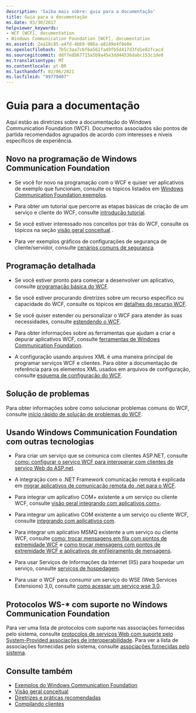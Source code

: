 ```yaml
---
description: 'Saiba mais sobre: guia para a documentação'
title: Guia para a documentação
ms.date: 03/30/2017
helpviewer_keywords:
- WCF [WCF], documentation
- Windows Communication Foundation [WCF], documentation
ms.assetid: 2aa18c85-a4fd-4bb9-986a-a8249e4f8e0e
ms.openlocfilehash: 7b5c3aa7c6f6a561fa49fb5d417d3fd1e82fcacd
ms.sourcegitcommit: ddf7edb67715a5b9a45e3dd44536dabc153c1de0
ms.translationtype: MT
ms.contentlocale: pt-BR
ms.lasthandoff: 02/06/2021
ms.locfileid: "99779407"
---
```

# <a name="guide-to-the-documentation"></a>Guia para a documentação

Aqui estão as diretrizes sobre a documentação do Windows Communication Foundation (WCF). Documentos associados são pontos de partida recomendados agrupados de acordo com interesses e níveis específicos de experiência.  
  
## <a name="new-to-windows-communication-foundation-programming"></a>Novo na programação de Windows Communication Foundation  
  
- Se você for novo na programação com o WCF e quiser ver aplicativos de exemplo que funcionam, consulte os tópicos listados em [Windows Communication Foundation exemplos](./samples/index.md).  
  
- Para obter um tutorial que percorre as etapas básicas de criação de um serviço e cliente do WCF, consulte [introdução tutorial](getting-started-tutorial.md).  
  
- Se você estiver interessado nos conceitos por trás do WCF, consulte os tópicos na seção [visão geral conceitual](conceptual-overview.md) .  
  
- Para ver exemplos gráficos de configurações de segurança de cliente/servidor, consulte [cenários comuns de segurança](./feature-details/common-security-scenarios.md).  
  
## <a name="programming-in-depth"></a>Programação detalhada  
  
- Se você estiver pronto para começar a desenvolver um aplicativo, consulte [programação básica do WCF](basic-wcf-programming.md).  
  
- Se você estiver procurando diretrizes sobre um recurso específico ou capacidade do WCF, consulte os tópicos em [detalhes do recurso WCF](./feature-details/index.md).  
  
- Se você quiser estender ou personalizar o WCF para atender às suas necessidades, consulte [estendendo o WCF](./extending/index.md).  
  
- Para obter informações sobre as ferramentas que ajudam a criar e depurar aplicativos WCF, consulte [ferramentas de Windows Communication Foundation](tools.md).  
  
- A configuração usando arquivos XML é uma maneira principal de programar serviços WCF e clientes. Para obter a documentação de referência para os elementos XML usados em arquivos de configuração, consulte [esquema de configuração do WCF](../configure-apps/file-schema/wcf/index.md).  
  
## <a name="troubleshooting"></a>Solução de problemas  

 Para obter informações sobre como solucionar problemas comuns do WCF, consulte [início rápido de solução de problemas do WCF](wcf-troubleshooting-quickstart.md).  
  
## <a name="using-windows-communication-foundation-with-other-technologies"></a>Usando Windows Communication Foundation com outras tecnologias  
  
- Para criar um serviço que se comunica com clientes ASP.NET, consulte [como: configurar o serviço WCF para interoperar com clientes de serviço Web do ASP.net](./feature-details/config-wcf-service-with-aspnet-web-service.md).  
  
- A integração com o .NET Framework comunicação remota é explicada em [migrar aplicativos de comunicação remota do .net para o WCF](./feature-details/migrating-net-remoting-applications-to-wcf.md).  
  
- Para integrar um aplicativo COM+ existente a um serviço ou cliente WCF, consulte [visão geral integrando com aplicativos com+](./feature-details/integrating-with-com-plus-applications-overview.md).  
  
- Para integrar um aplicativo COM existente a um serviço ou cliente WCF, consulte [integrando com aplicativos com](./feature-details/integrating-with-com-applications.md).  
  
- Para integrar um aplicativo MSMQ existente a um serviço ou cliente WCF, consulte [como: trocar mensagens em fila com pontos de extremidade WCF](./feature-details/how-to-exchange-queued-messages-with-wcf-endpoints.md) e [como trocar mensagens com pontos de extremidade WCF e aplicativos de enfileiramento de mensagens](./feature-details/how-to-exchange-messages-with-wcf-endpoints-and-message-queuing-applications.md).  
  
- Para usar Serviços de Informações da Internet (IIS) para hospedar um serviço, consulte [serviços de hospedagem](hosting-services.md).  
  
- Para usar o WCF para consumir um serviço do WSE (Web Services Extensions) 3,0, consulte [como acessar um serviço wse 3,0](./feature-details/how-to-access-a-wse-3-0-service-with-a-wcf-client.md).  
  
## <a name="ws--protocols-supported-in-windows-communication-foundation"></a>Protocolos WS-* com suporte no Windows Communication Foundation  

 Para ver uma lista de protocolos com suporte nas associações fornecidas pelo sistema, consulte [protocolos de serviços Web com suporte pelo System-Provided associações de interoperabilidade](./feature-details/web-services-protocols-supported-by-system-provided-interoperability-bindings.md). Para ver a lista de associações fornecidas pelo sistema, consulte [associações fornecidas pelo sistema](system-provided-bindings.md).  
  
## <a name="see-also"></a>Consulte também

- [Exemplos do Windows Communication Foundation](./samples/index.md)
- [Visão geral conceitual](conceptual-overview.md)
- [Diretrizes e práticas recomendadas](guidelines-and-best-practices.md)
- [Compilando clientes](building-clients.md)
